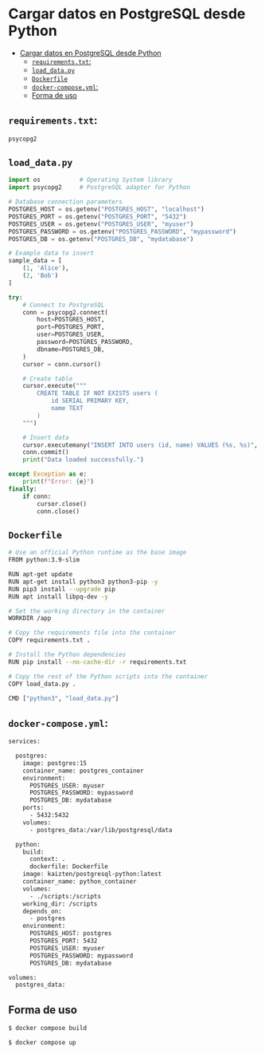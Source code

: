 # Cargar datos en PostgreSQL desde Python

- [Cargar datos en PostgreSQL desde Python](#cargar-datos-en-postgresql-desde-python)
  - [`requirements.txt`:](#requirementstxt)
  - [`load_data.py`](#load_datapy)
  - [`Dockerfile`](#dockerfile)
  - [`docker-compose.yml`:](#docker-composeyml)
  - [Forma de uso](#forma-de-uso)

## `requirements.txt`:
```sh
psycopg2
```
## `load_data.py`
```py
import os           # Operating System library
import psycopg2     # PostgreSQL adapter for Python

# Database connection parameters
POSTGRES_HOST = os.getenv("POSTGRES_HOST", "localhost")
POSTGRES_PORT = os.getenv("POSTGRES_PORT", "5432")
POSTGRES_USER = os.getenv("POSTGRES_USER", "myuser")
POSTGRES_PASSWORD = os.getenv("POSTGRES_PASSWORD", "mypassword")
POSTGRES_DB = os.getenv("POSTGRES_DB", "mydatabase")

# Example data to insert
sample_data = [
    (1, 'Alice'), 
    (2, 'Bob')
]

try:
    # Connect to PostgreSQL
    conn = psycopg2.connect(
        host=POSTGRES_HOST,
        port=POSTGRES_PORT,
        user=POSTGRES_USER,
        password=POSTGRES_PASSWORD,
        dbname=POSTGRES_DB,
    )
    cursor = conn.cursor()

    # Create table
    cursor.execute("""
        CREATE TABLE IF NOT EXISTS users (
            id SERIAL PRIMARY KEY,
            name TEXT
        )
    """)

    # Insert data
    cursor.executemany("INSERT INTO users (id, name) VALUES (%s, %s)", sample_data)
    conn.commit()
    print("Data loaded successfully.")

except Exception as e:
    print(f"Error: {e}")
finally:
    if conn:
        cursor.close()
        conn.close()
```
## `Dockerfile`
```sh
# Use an official Python runtime as the base image
FROM python:3.9-slim

RUN apt-get update
RUN apt-get install python3 python3-pip -y
RUN pip3 install --upgrade pip
RUN apt install libpq-dev -y

# Set the working directory in the container
WORKDIR /app

# Copy the requirements file into the container
COPY requirements.txt .

# Install the Python dependencies
RUN pip install --no-cache-dir -r requirements.txt

# Copy the rest of the Python scripts into the container
COPY load_data.py .

CMD ["python3", "load_data.py"]
```

## `docker-compose.yml`:
```sh
services:

  postgres:
    image: postgres:15
    container_name: postgres_container
    environment:
      POSTGRES_USER: myuser
      POSTGRES_PASSWORD: mypassword
      POSTGRES_DB: mydatabase
    ports:
      - 5432:5432
    volumes:
      - postgres_data:/var/lib/postgresql/data

  python:
    build:
      context: .
      dockerfile: Dockerfile
    image: kaizten/postgresql-python:latest
    container_name: python_container
    volumes:
      - ./scripts:/scripts
    working_dir: /scripts
    depends_on:
      - postgres
    environment:
      POSTGRES_HOST: postgres
      POSTGRES_PORT: 5432
      POSTGRES_USER: myuser
      POSTGRES_PASSWORD: mypassword
      POSTGRES_DB: mydatabase

volumes:
  postgres_data:
```

## Forma de uso
```sh
$ docker compose build
```
```sh
$ docker compose up
```